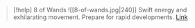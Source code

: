 > [!help]  8 of Wands
> ![[8-of-wands.jpg|240]]
> Swift energy and exhilarating movement. Prepare for rapid developments.
> [Link](https://daily-tarot.squarespace.com/eight-of-wands)
